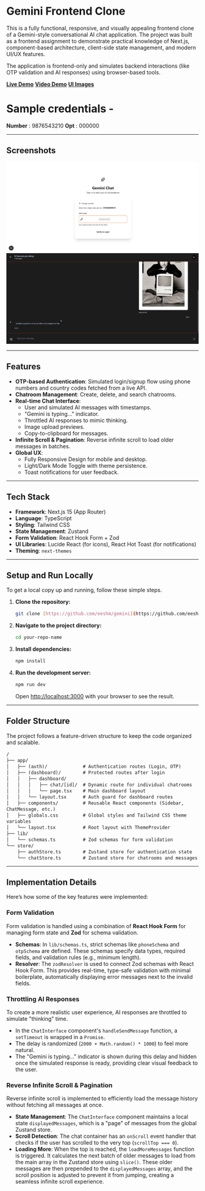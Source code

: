# Gemini Frontend Clone 

This is a fully functional, responsive, and visually appealing frontend clone of a Gemini-style conversational AI chat application. The project was built as a frontend assignment to demonstrate practical knowledge of Next.js, component-based architecture, client-side state management, and modern UI/UX features.

The application is frontend-only and simulates backend interactions (like OTP validation and AI responses) using browser-based tools.

**[Live Demo](gemini-eesh-kuvata.vercel.app)**
**[Video Demo](https://www.loom.com/share/7ad8d14711284604abe4353919ef6489?sid=19b14d94-7882-436e-a0d5-6d5ac36dfa67)**
**[UI Images](https://drive.google.com/drive/folders/1569LXU5NJrPYpBpgds6u8A9qkSYNu1q7?usp=sharing)**




# Sample credentials - 

**Number**  : 9876543210
**Opt** : 000000

---

## Screenshots

![Light Mode Screenshot](./public/light.png)
![Dark Mode Screenshot](./public/dark.png)

---

## Features

- **OTP-based Authentication**: Simulated login/signup flow using phone numbers and country codes fetched from a live API.
- **Chatroom Management**: Create, delete, and search chatrooms.
- **Real-time Chat Interface**:
  - User and simulated AI messages with timestamps.
  - "Gemini is typing..." indicator.
  - Throttled AI responses to mimic thinking.
  - Image upload previews.
  - Copy-to-clipboard for messages.
- **Infinite Scroll & Pagination**: Reverse infinite scroll to load older messages in batches.
- **Global UX**:
  - Fully Responsive Design for mobile and desktop.
  - Light/Dark Mode Toggle with theme persistence.
  - Toast notifications for user feedback.

---

## Tech Stack

- **Framework**: Next.js 15 (App Router)
- **Language**: TypeScript
- **Styling**: Tailwind CSS
- **State Management**: Zustand
- **Form Validation**: React Hook Form + Zod
- **UI Libraries**: Lucide React (for icons), React Hot Toast (for notifications)
- **Theming**: `next-themes`

---

## Setup and Run Locally

To get a local copy up and running, follow these simple steps.

1.  **Clone the repository:**
    ```sh
    git clone [https://github.com/eeshm/gemini](https://github.com/eeshm/gemini)
    ```
2.  **Navigate to the project directory:**
    ```sh
    cd your-repo-name
    ```
3.  **Install dependencies:**
    ```sh
    npm install
    ```
4.  **Run the development server:**
    ```sh
    npm run dev
    ```
    Open [http://localhost:3000](http://localhost:3000) with your browser to see the result.

---

## Folder Structure

The project follows a feature-driven structure to keep the code organized and scalable.

```
/
├── app/
│   ├── (auth)/             # Authentication routes (Login, OTP)
│   ├── (dashboard)/        # Protected routes after login
│   │   ├── dashboard/
│   │   │   ├── chat/[id]/  # Dynamic route for individual chatrooms
│   │   │   └── page.tsx    # Main dashboard layout
│   │   └── layout.tsx      # Auth guard for dashboard routes
│   ├── components/         # Reusable React components (Sidebar, ChatMessage, etc.)
│   ├── globals.css         # Global styles and Tailwind CSS theme variables
│   └── layout.tsx          # Root layout with ThemeProvider
├── lib/
│   └── schemas.ts          # Zod schemas for form validation
└── store/
    ├── authStore.ts        # Zustand store for authentication state
    └── chatStore.ts        # Zustand store for chatrooms and messages
```

---

## Implementation Details

Here’s how some of the key features were implemented:

### Form Validation

Form validation is handled using a combination of **React Hook Form** for managing form state and **Zod** for schema validation.

- **Schemas**: In `lib/schemas.ts`, strict schemas like `phoneSchema` and `otpSchema` are defined. These schemas specify data types, required fields, and validation rules (e.g., minimum length).
- **Resolver**: The `zodResolver` is used to connect Zod schemas with React Hook Form. This provides real-time, type-safe validation with minimal boilerplate, automatically displaying error messages next to the invalid fields.

### Throttling AI Responses

To create a more realistic user experience, AI responses are throttled to simulate "thinking" time.

- In the `ChatInterface` component's `handleSendMessage` function, a `setTimeout` is wrapped in a `Promise`.
- The delay is randomized (`2000 + Math.random() * 1000`) to feel more natural.
- The "Gemini is typing..." indicator is shown during this delay and hidden once the simulated response is ready, providing clear visual feedback to the user.

### Reverse Infinite Scroll & Pagination

Reverse infinite scroll is implemented to efficiently load the message history without fetching all messages at once.

- **State Management**: The `ChatInterface` component maintains a local state `displayedMessages`, which is a "page" of messages from the global Zustand store.
- **Scroll Detection**: The chat container has an `onScroll` event handler that checks if the user has scrolled to the very top (`scrollTop === 0`).
- **Loading More**: When the top is reached, the `loadMoreMessages` function is triggered. It calculates the next batch of older messages to load from the main array in the Zustand store using `slice()`. These older messages are then prepended to the `displayedMessages` array, and the scroll position is adjusted to prevent it from jumping, creating a seamless infinite scroll experience.